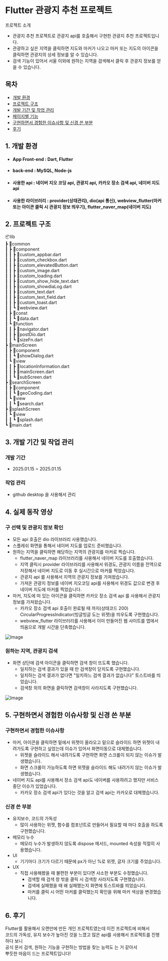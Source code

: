 # **Flutter 관광지 추천 프로젝트**

프로젝트 소개
- 관광지 추천 프로젝트로 관광지 api를 호출해서 구현한 관광지 추천 프로젝트입니다.
- 관광하고 싶은 지역을 클릭하면 지도와 마커가 나오고 마커 또는 지도의 아이콘을 클릭하면 관광지의 상세 정보를 알 수 있습니다.
- 검색 기능이 있어서 서울 이외에 원하는 지역을 검색해서 클릭 후 관광지 정보를 얻을 수 있습니다.

## 목차
- [개발 환경](#1-개발-환경)
- [프로젝트 구조](#2-프로젝트-구조)
- [개발 기간 및 작업 관리](#3-개발-기간-및-작업-관리)
- [페이지별 기능](#4-페이지별-기능)
- [구현하면서 경험한 이슈사항 및 신경 쓴 부분](#5-구현하면서-경험한-이슈사항-및-신경-쓴-부분)
- [후기](#6-후기)

## 1. 개발 환경
- #### App Front-end : Dart, Flutter
- #### back-end : MySQL, Node-js
- #### 사용한 api : 네이버 지오 코딩 api, 관광지 api, 카카오 장소 검색 api, 네이버 지도 api
- #### 사용한 라이브러리 : provider(상태관리), dio(api 통신), webview_flutter(마커 또는 아이콘 클릭 시 관광지 정보 띄우기), flutter_naver_map(네이버 지도)

## 2. 프로젝트 구조
📦lib <br/> 
 ┣ 📂common <br/> 
 ┃ ┣ 📂component <br/> 
 ┃ ┃ ┣ 📜custom_appbar.dart <br/> 
 ┃ ┃ ┣ 📜custom_checkbox.dart <br/> 
 ┃ ┃ ┣ 📜custom_elevatedButton.dart <br/> 
 ┃ ┃ ┣ 📜custom_image.dart <br/> 
 ┃ ┃ ┣ 📜custom_loading.dart <br/> 
 ┃ ┃ ┣ 📜custom_show_hide_text.dart <br/> 
 ┃ ┃ ┣ 📜custom_showdiaLog.dart <br/> 
 ┃ ┃ ┣ 📜custom_text.dart <br/> 
 ┃ ┃ ┣ 📜custom_text_field.dart <br/> 
 ┃ ┃ ┣ 📜custom_toast.dart <br/> 
 ┃ ┃ ┗ 📜webview.dart <br/> 
 ┃ ┣ 📂const <br/> 
 ┃ ┃ ┗ 📜data.dart <br/> 
 ┃ ┗ 📂function <br/> 
 ┃ ┃ ┣ 📜navigator.dart <br/> 
 ┃ ┃ ┣ 📜postDio.dart <br/> 
 ┃ ┃ ┗ 📜sizeFn.dart <br/> 
 ┣ 📂mainScreen <br/> 
 ┃ ┣ 📂component <br/> 
 ┃ ┃ ┗ 📜showDialog.dart <br/> 
 ┃ ┗ 📂view <br/> 
 ┃ ┃ ┣ 📜locationInformation.dart <br/> 
 ┃ ┃ ┣ 📜mainScreen.dart <br/> 
 ┃ ┃ ┗ 📜subScreen.dart <br/> 
 ┣ 📂searchScreen <br/> 
 ┃ ┣ 📂component <br/> 
 ┃ ┃ ┗ 📜geoCoding.dart <br/> 
 ┃ ┗ 📂view <br/> 
 ┃ ┃ ┗ 📜search.dart <br/> 
 ┣ 📂splashScreen <br/> 
 ┃ ┗ 📂view <br/> 
 ┃ ┃ ┗ 📜splash.dart <br/> 
 ┗ 📜main.dart <br/> 

 ## 3. 개발 기간 및 작업 관리
 ### 개발 기간
 - 2025.01.15 ~ 2025.01.15
 ### 작업 관리
 - github desktop 을 사용해서 관리

## 4. 실제 동작 영상
### 구 선택 및 관광지 정보 확인
- 모든 api 호출은 dio 라이브러리 사용했습니다.
- 스플레쉬 화면을 통해서 네이버 지도를 업로드 준비했습니다.
- 원하는 지역을 클릭하면 해당하는 지역의 관광지를 마커로 찍습니다.
  - flutter_naver_map 라이브러리를 사용해서 네이버 지도를 호출했습니다.
  - 지역 클릭시 provider 라이브러리를 사용해서 위경도, 관광지 이름을 전역으로 저장해서 네이버 지도로 이동 후 실시간으로 마커를 찍었습니다.
  - 관광지 api 를 사용해서 지역의 관광지 정보를 가져왔습니다.
  - 가져온 관광지 정보를 네이버 지오코딩 api를 사용해서 위경도 값으로 변경 후 네이버 지도에 마커를 찍었습니다.
- 마커, 지도에 떠 있는 아이콘을 클릭하면 카카오 장소 검색 api 를 사용해서 관광지 정보를 가져왔습니다.
  - 카카오 장소 검색 api 호출이 완료될 때 까지(상태코드 200) CircularProgressIndicator(빙글빙글 도는 위젯)을 띄우도록 구현했습니다.
  - webview_flutter 라이브러리를 사용해서 이미 만들어진 웹 사이트를 앱에서 띄움으로 개발 시간을 단축했습니다. 

![Image](https://github.com/user-attachments/assets/8816050b-f5b1-4240-b8a1-6ccd41c6fa50)

### 원하는 지역, 관광지 검색
- 화면 상단에 검색 아이콘을 클릭하면 검색 창이 뜨도록 했습니다.
  - 일치하는 검색 결과가 있을 때 만 검색창이 닫치도록 구현했습니다.
  - 일치하는 검색 결과가 없다면 "일치하느 검색 결과가 없습니다" 토스트바를 띄었습니다.
  - 검색창 외의 화면을 클릭하면 검색창이 사라지도록 구현했습니다.

![Image](https://github.com/user-attachments/assets/fb8117d3-5f7c-4041-8c3f-10b7b3dfcd4f)

## 5. 구현하면서 경험한 이슈사항 및 신경 쓴 부분
### 구현하면서 경험한 이슈사항
- 마커, 아이콘을 클릭하면 밑에서 위젯이 올라오고 밑으로 슬라이드 하면 위젯이 내려가도록 구현하고 싶었는데 이슈가 있어서 화면이동으로 대체했습니다.
  - 위젯을 슬라이드 해서 내려가도록 구현하면 화면 스크롤이 되지 않는 이슈가 발생했습니다.
  - 화면 스크롤이 가능하도록 하면 위젯을 슬라이드 해도 내려가지 않는 이슈가 발생했습니다.
- 네이버 지도 api를 사용해서 장소 검색 api도 네이버를 사용하려고 했지만 서비스 중단 이슈가 있었습니다.
  - 카카오 장소 검색 api가 있다는 것을 알고 검색 api는 카카오로 대체했습니다.
 
### 신경 쓴 부분
- 유지보수, 코드의 가독성
  - 많이 사용하는 위젯, 함수를 컴포넌트로 만들어서 필요할 때 마다 호출을 하도록 구현했습니다.
- 메모리 누수
  - 메모리 누수가 발생하지 않도록 dispose 메서드, mounted 속성을 적절히 사용했습니다.
- UI
  - 기기마다 크기가 다르기 때문에 px가 아닌 %로 위젯, 글자 크기를 주었습니다.
- UX
  - 직접 사용해봤을 때 불편한 부분이 있다면 사소한 부분도 수정했습니다.
    - 검색할 때 검색 창 밖을 클릭 시 검색창 사라지도록 구현했습니다.
    - 검색에 실패했을 때 왜 실패했는지 화면에 토스트바를 띄었습니다.
    - 마커를 클릭 시 어떤 마커를 클릭했는지 확인을 위해 마커 색상을 변경했습니다.

## 6. 후기
Flutter를 활용해서 오랜만에 만든 개인 프로젝트였는데 이전 프로젝트에 비해서 <br/>
코드의 가독성, 유지 보수가 높아진 것을 느꼈고 많은 api를 사용해서 프로젝트를 진행하다 보니 <br/>
공식 문서 검색, 원하는 기능을 구현하는 방법을 찾는 능력도 는 거 같아서 <br/>
뿌듯한 마음이 드는 프로젝트입니다!
